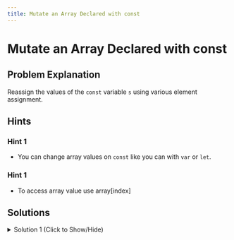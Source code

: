 ```yaml
---
title: Mutate an Array Declared with const
---
```


# Mutate an Array Declared with const

## Problem Explanation

Reassign the values of the `const` variable `s` using various element assignment.

## Hints

### Hint 1

*   You can change array values on `const` like you can with `var` or `let`.

### Hint 1

*   To access array value use array[index]

## Solutions

<details><summary>Solution 1 (Click to Show/Hide)</summary>

```javascript
const s = [5, 7, 2];
function editInPlace() {
  "use strict";
  s[0] = 2;
  s[1] = 5;
  s[2] = 7;
}
editInPlace();
```

#### Code Explanation

Trying to reassign a read-only `const` variable will throw an error, but by using various element assignment you can access and change the value of an array just like you would with `let` or `var`.

#### Relevant Links

*   <a href='https://developer.mozilla.org/en-US/docs/Web/JavaScript/Reference/Statements/const' target='_blank' rel='nofollow'>const</a>
*   <a href='https://developer.mozilla.org/en-US/docs/Web/JavaScript/Reference/Global_Objects/Array' target='_blank' rel='nofollow'>Array</a>

</details>

